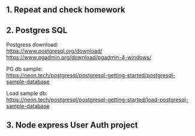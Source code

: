 ## 1. Repeat and check homework
## 2. Postgres SQL
Postgress download:  
https://www.postgresql.org/download/  
https://www.pgadmin.org/download/pgadmin-4-windows/

PG db sample:  
https://neon.tech/postgresql/postgresql-getting-started/postgresql-sample-database  

Load sample db:  
https://neon.tech/postgresql/postgresql-getting-started/load-postgresql-sample-database  

## 3. Node express User Auth project

